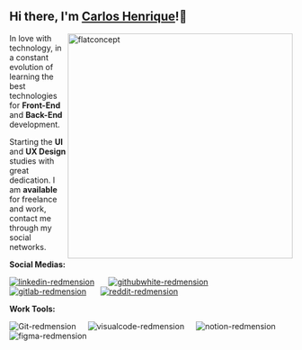 ## Hi there, I'm [Carlos Henrique]()!:punch:

<img src="https://i.ibb.co/zPZrdcM/flatdesignconcept.png" min-width="400px" max-width="400px" width="400px" align="right" alt="flatconcept">
<p align="left">
In love with
technology, in a constant evolution of learning the best technologies for <strong>Front-End</strong>
 and <strong>Back-End</strong> development.
</p>
<p align="left">
Starting the <strong>UI</strong> and <strong>UX Design</strong> studies with great dedication. I am <strong>available</strong> for freelance and work, contact me through my social networks.
</p>
<strong>Social Medias:</strong>
<p></p>
<p align="left"><a href="https://www.linkedin.com/in/carlos-henrique-silva-dev/" target="_blank"><img src="https://i.ibb.co/2sC0pB6/linkedin-redmension.png" alt="linkedin-redmension" border="0" /></a>&ensp;&ensp;&ensp;
<a href="https://github.com/devCarlosHenSil"target="_blank"><img src="https://i.ibb.co/6NNC3pV/githubwhite-redmension.png" alt="githubwhite-redmension" border="0" /></a>&ensp;&ensp;&ensp;
<a href="#"target="_blank">   <img src="https://i.ibb.co/YdbgMTG/gitlab-redmension.png" alt="gitlab-redmension" border="0" /></a>&ensp;&ensp;&ensp;
<a href="https://www.reddit.com/user/LendaryStarkS"target="_blank"><img src="https://i.ibb.co/TWnGSvT/reddit-redmension.png" alt="reddit-redmension" border="0" /></a> 

**Work Tools:**
<p></p>
<p align="left"><img src="https://i.ibb.co/6ZQCtTp/Git-redmension.png" alt="Git-redmension" border="0" />&ensp;&ensp;&ensp;<img src="https://i.ibb.co/4VFjd1t/visualcode-redmension.png" alt="visualcode-redmension" border="0" />&ensp;&ensp;&ensp;<img src="https://i.ibb.co/jG5GySm/notion-redmension.png" alt="notion-redmension" border="0" />&ensp;&ensp;&ensp;<img src="https://i.ibb.co/X5NxFBN/figma-redmension.png" alt="figma-redmension" border="0" /></p>



<!--
**devCarlosHenSil/devCarlosHenSil** is a ✨ _special_ ✨ repository because its `README.md` (this file) appears on your GitHub profile.

Here are some ideas to get you started:

- 🔭 I’m currently working on ...
- 🌱 I’m currently learning ...
- 👯 I’m looking to collaborate on ...
- 🤔 I’m looking for help with ...
- 💬 Ask me about ...
- 📫 How to reach me: ...
- 😄 Pronouns: ...
- ⚡ Fun fact: ...
-->
